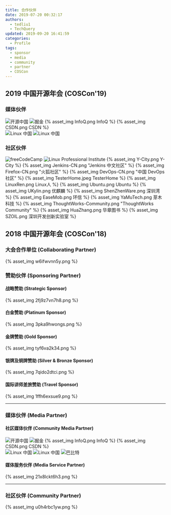 ```yaml
---
title: 合作伙伴
date: 2019-07-20 00:32:17
authors:
  - tedliu1
  - TechQuery
updated: 2019-09-20 16:41:59
categories:
  - Profile
tags:
  - sponsor
  - media
  - community
  - partner
  - COSCon
---
```


## 2019 中国开源年会 (COSCon'19)

### 媒体伙伴

<div class="d-flex align-items-center flex-wrap">
  <img alt="开源中国" src="https://static.oschina.net/new-osc/img/logo_osc_new.svg">
  <img alt="掘金" src="https://b-gold-cdn.xitu.io/v3/static/img/logo.a7995ad.svg">
  {% asset_img InfoQ.png InfoQ %}
  {% asset_img CSDN.png CSDN %}
</div>
<div class="d-flex align-items-center flex-wrap">
  <img alt="Linux 中国" src="https://img.linux.net.cn/static/image/common/linuxcn_logo_2017.png">
  <img class="w-25" alt="Linux 中国" src="https://images.gitbook.cn/FnzjNghzs_ktFPUKeLaFX38rbNsL">
</div>

### 社区伙伴

<div class="d-flex align-items-center flex-wrap">
  <img class="w-25" alt="freeCodeCamp" src="https://upload.wikimedia.org/wikipedia/commons/3/39/FreeCodeCamp_logo.png">
  <img class="w-25" alt="Linux Professional Institute" src="https://www.lpi.org/sites/all/themes/lpi/images/logo.png">
  {% asset_img Y-City.png Y-City %}
  {% asset_img Jenkins-CN.png "Jenkins 中文社区" %}
  {% asset_img Firefox-CN.png "火狐社区" %}
  {% asset_img DevOps-CN.png "中国 DevOps 社区" %}
  {% asset_img TesterHome.jpeg TesterHome %}
  {% asset_img LinuxRen.png Linux人 %}
  {% asset_img Ubuntu.png Ubuntu %}
  {% asset_img UKylin.png 优麒麟 %}
  {% asset_img ShenZhenWare.png 深圳湾 %}
  {% asset_img EaseMob.png 环信 %}
  {% asset_img YaMuTech.png 芽木科技 %}
  {% asset_img ThoughtWorks-Community.png "ThoughtWorks Community" %}
  {% asset_img HuaZhang.png 华章图书 %}
  {% asset_img SZOIL.png 深圳开发创新实验室 %}
</div>

## 2018 中国开源年会 (COSCon'18)

### 大会合作单位 (Collaborating Partner)

{% asset_img w6ifwvnn5y.png %}

### 赞助伙伴 (Sponsoring Partner)

#### 战略赞助 (Strategic Sponsor)

{% asset_img 2fj9z7vn7h8.png %}

#### 白金赞助 (Platinum Sponsor)

{% asset_img 3pka9hwongs.png %}

#### 金牌赞助 (Gold Sponsor)

{% asset_img tyf6va2k34.png %}

#### 银牌及铜牌赞助 (Silver & Bronze Sponsor)

{% asset_img 7qido2dtci.png %}

#### 国际讲师差旅赞助 (Travel Sponsor)

{% asset_img 1ffh6exsue9.png %}

---

### 媒体伙伴 (Media Partner)

#### 社区媒体伙伴 (Community Media Partner)

<div class="d-flex align-items-center flex-wrap">
  <img alt="开源中国" src="https://static.oschina.net/new-osc/img/logo_osc_new.svg">
  <img alt="掘金" src="https://b-gold-cdn.xitu.io/v3/static/img/logo.a7995ad.svg">
  {% asset_img InfoQ.png InfoQ %}
  {% asset_img CSDN.png CSDN %}
</div>
<div class="d-flex align-items-center flex-wrap">
  <img alt="Linux 中国" src="https://img.linux.net.cn/static/image/common/linuxcn_logo_2017.png">
  <img class="w-25" alt="Linux 中国" src="https://images.gitbook.cn/FnzjNghzs_ktFPUKeLaFX38rbNsL">
  <img class="w-25" alt="巴比特" src="https://www.8btc.com/public/common/8btc.svg">
</div>

#### 媒体服务伙伴 (Media Service Partner)

{% asset_img 21x8lckt6h3.png %}

---

### 社区伙伴 (Community Partner)

{% asset_img u0h4rbc1yw.png %}
